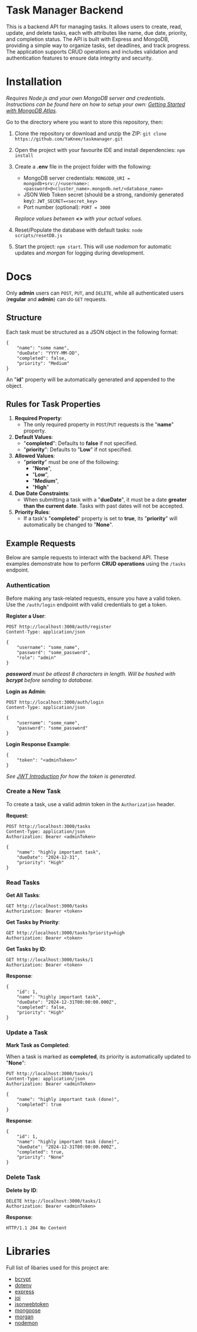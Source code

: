 # Task Manager Backend

This is a backend API for managing tasks. It allows users to create, read, update, and delete tasks, each with attributes like name, due date, priority, and completion status. The API is built with Express and MongoDB, providing a simple way to organize tasks, set deadlines, and track progress. The application supports CRUD operations and includes validation and authentication features to ensure data integrity and security.

# Installation
_Requires Node.js and your own MongoDB server and credentials. Instructions can be found here on how to setup your own: [Getting Started with MongoDB Atlas](https://www.youtube.com/watch?v=bBA9rUdqmgY)._

Go to the directory where you want to store this repository, then:
1. Clone the repository or download and unzip the ZIP: `git clone https://github.com/YaKnee/taskmanager.git`
2. Open the project with your favourite IDE and install dependencies: `npm install`
3. Create a __.env__ file in the project folder with the following:
    - MongoDB server credentials: `MONGODB_URI = mongodb+srv://<username>:<password>@<cluster_name>.mongodb.net/<database_name>`
    - JSON Web Token secret (should be a strong, randomly generated key): `JWT_SECRET=<secret_key>`
    - Port number (optional): `PORT = 3000`

    _Replace values between __<>__ with your actual values._

4. Reset/Populate the database with default tasks: `node scripts/resetDB.js`
5. Start the project: `npm start`. This will use _nodemon_ for automatic updates and _morgan_ for logging during development.

# Docs

Only __admin__ users can `POST`, `PUT`, and `DELETE`, while all authenticated users (__regular__ and __admin__) can do `GET` requests. 

## Structure 
Each task must be structured as a JSON object in the following format:
``` 
{
    "name": "some name",
    "dueDate": "YYYY-MM-DD",
    "completed": false,
    "priority": "Medium"
}
```
An "__id__" property will be automatically generated and appended to the object.

## Rules for Task Properties
1. __Required Property__:
    - The only required property in `POST`/`PUT` requests is the "__name__" property.
2. __Default Values__:
    - "__completed__": Defaults to __false__ if not specified.
    - "__priority__": Defaults to "__Low__" if not specified.
3. __Allowed Values__:
    - "__priority__" must be one of the following:
        - "__None__",
        - "__Low__",
        - "__Medium__",
        - "__High__"
4. __Due Date Constraints__:
    - When submitting a task with a "__dueDate__", it must be a date __greater than the current date__. Tasks with past dates will not be accepted.
5. __Priority Rules__:
    - If a task's "__completed__" property is set to __true__, its "__priority__" will automatically be changed to "__None__".

## Example Requests

Below are sample requests to interact with the backend API. These examples demonstrate how to perform __CRUD operations__ using the `/tasks` endpoint.

### Authentication

Before making any task-related requests, ensure you have a valid token. Use the `/auth/login` endpoint with valid credentials to get a token.

__Register a User__:
```
POST http://localhost:3000/auth/register
Content-Type: application/json

{
    "username": "some_name",
    "password": "some_password",
    "role": "admin"
}
```
_**password** must be atleast 8 characters in length. Will be hashed with **bcrypt** before sending to database._

__Login as Admin__:
```
POST http://localhost:3000/auth/login
Content-Type: application/json

{
    "username": "some_name",
    "password": "some_password"
}
```

__Login Response Example__:
```
{
    "token": "<adminToken>"
}
```
_See [JWT Introduction](https://jwt.io/introduction) for how the token is generated._

### Create a New Task
To create a task, use a valid admin token in the `Authorization` header.

__Request__:
```
POST http://localhost:3000/tasks
Content-Type: application/json
Authorization: Bearer <adminToken>

{
    "name": "highly important task",
    "dueDate": "2024-12-31",
    "priority": "High"
}
```

### Read Tasks
__Get All Tasks__:
```
GET http://localhost:3000/tasks
Authorization: Bearer <token>
```

__Get Tasks by Priority__:
```
GET http://localhost:3000/tasks?priority=high
Authorization: Bearer <token>
```

__Get Tasks by ID__:
```
GET http://localhost:3000/tasks/1
Authorization: Bearer <token>
```

__Response__:
```
{
    "id": 1,
    "name": "highly important task",
    "dueDate": "2024-12-31T00:00:00.000Z",
    "completed": false,
    "priority": "High"
}
```

### Update a Task

__Mark Task as Completed__:

When a task is marked as __completed__, its priority is automatically updated to "__None__":
```
PUT http://localhost:3000/tasks/1
Content-Type: application/json
Authorization: Bearer <adminToken>

{
    "name": "highly important task (done)",
    "completed": true
}
```

__Response__:
```
{
    "id": 1,
    "name": "highly important task (done)",
    "dueDate": "2024-12-31T00:00:00.000Z",
    "completed": true,
    "priority": "None"
}
```

### Delete Task
__Delete by ID__:
```
DELETE http://localhost:3000/tasks/1
Authorization: Bearer <adminToken>
```

__Response__:
```
HTTP/1.1 204 No Content
```


# Libraries

Full list of libaries used for this project are:
- [bcrypt](https://www.npmjs.com/package/bcrypt)
- [dotenv](https://www.dotenv.org/docs/)
- [express](https://expressjs.com/en/4x/api.html)
- [joi](https://joi.dev/api/?v=17.13.3)
- [jsonwebtoken](https://jwt.io/introduction)
- [mongoose](https://mongoosejs.com/docs/index.html)
- [morgan](https://github.com/expressjs/morgan#readme)
- [nodemon](https://github.com/remy/nodemon)